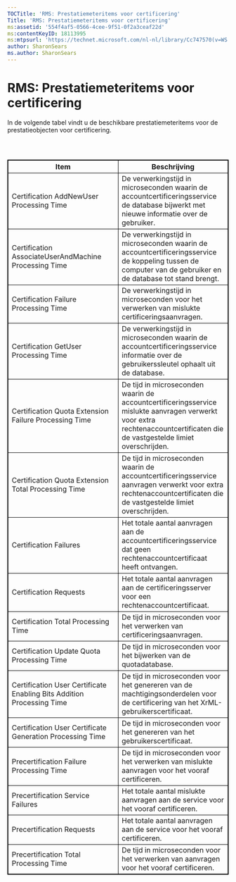 ```yaml
---
TOCTitle: 'RMS: Prestatiemeteritems voor certificering'
Title: 'RMS: Prestatiemeteritems voor certificering'
ms:assetid: '554f4af5-0566-4cee-9f51-0f2a3ceaf22d'
ms:contentKeyID: 18113995
ms:mtpsurl: 'https://technet.microsoft.com/nl-nl/library/Cc747570(v=WS.10)'
author: SharonSears
ms.author: SharonSears
---
```


RMS: Prestatiemeteritems voor certificering
===========================================

In de volgende tabel vindt u de beschikbare prestatiemeteritems voor de prestatieobjecten voor certificering.

###  

 
<table style="border:1px solid black;">
<colgroup>
<col width="50%" />
<col width="50%" />
</colgroup>
<thead>
<tr class="header">
<th style="border:1px solid black;" >Item</th>
<th style="border:1px solid black;" >Beschrijving</th>
</tr>
</thead>
<tbody>
<tr class="odd">
<td style="border:1px solid black;">Certification AddNewUser Processing Time</td>
<td style="border:1px solid black;">De verwerkingstijd in microseconden waarin de accountcertificeringsservice de database bijwerkt met nieuwe informatie over de gebruiker.</td>
</tr>
<tr class="even">
<td style="border:1px solid black;">Certification AssociateUserAndMachine Processing Time</td>
<td style="border:1px solid black;">De verwerkingstijd in microseconden waarin de accountcertificeringsservice de koppeling tussen de computer van de gebruiker en de database tot stand brengt.</td>
</tr>
<tr class="odd">
<td style="border:1px solid black;">Certification Failure Processing Time</td>
<td style="border:1px solid black;">De verwerkingstijd in microseconden voor het verwerken van mislukte certificeringsaanvragen.</td>
</tr>
<tr class="even">
<td style="border:1px solid black;">Certification GetUser Processing Time</td>
<td style="border:1px solid black;">De verwerkingstijd in microseconden waarin de accountcertificeringsservice informatie over de gebruikerssleutel ophaalt uit de database.</td>
</tr>
<tr class="odd">
<td style="border:1px solid black;">Certification Quota Extension Failure Processing Time</td>
<td style="border:1px solid black;">De tijd in microseconden waarin de accountcertificeringsservice mislukte aanvragen verwerkt voor extra rechtenaccountcertificaten die de vastgestelde limiet overschrijden.</td>
</tr>
<tr class="even">
<td style="border:1px solid black;">Certification Quota Extension Total Processing Time</td>
<td style="border:1px solid black;">De tijd in microseconden waarin de accountcertificeringsservice aanvragen verwerkt voor extra rechtenaccountcertificaten die de vastgestelde limiet overschrijden.</td>
</tr>
<tr class="odd">
<td style="border:1px solid black;">Certification Failures</td>
<td style="border:1px solid black;">Het totale aantal aanvragen aan de accountcertificeringsservice dat geen rechtenaccountcertificaat heeft ontvangen.</td>
</tr>
<tr class="even">
<td style="border:1px solid black;">Certification Requests</td>
<td style="border:1px solid black;">Het totale aantal aanvragen aan de certificeringsserver voor een rechtenaccountcertificaat.</td>
</tr>
<tr class="odd">
<td style="border:1px solid black;">Certification Total Processing Time</td>
<td style="border:1px solid black;">De tijd in microseconden voor het verwerken van certificeringsaanvragen.</td>
</tr>
<tr class="even">
<td style="border:1px solid black;">Certification Update Quota Processing Time</td>
<td style="border:1px solid black;">De tijd in microseconden voor het bijwerken van de quotadatabase.</td>
</tr>
<tr class="odd">
<td style="border:1px solid black;">Certification User Certificate Enabling Bits Addition Processing Time</td>
<td style="border:1px solid black;">De tijd in microseconden voor het genereren van de machtigingsonderdelen voor de certificering van het XrML-gebruikerscertificaat.</td>
</tr>
<tr class="even">
<td style="border:1px solid black;">Certification User Certificate Generation Processing Time</td>
<td style="border:1px solid black;">De tijd in microseconden voor het genereren van het gebruikerscertificaat.</td>
</tr>
<tr class="odd">
<td style="border:1px solid black;">Precertification Failure Processing Time</td>
<td style="border:1px solid black;">De tijd in microseconden voor het verwerken van mislukte aanvragen voor het vooraf certificeren.</td>
</tr>
<tr class="even">
<td style="border:1px solid black;">Precertification Service Failures</td>
<td style="border:1px solid black;">Het totale aantal mislukte aanvragen aan de service voor het vooraf certificeren.</td>
</tr>
<tr class="odd">
<td style="border:1px solid black;">Precertification Requests</td>
<td style="border:1px solid black;">Het totale aantal aanvragen aan de service voor het vooraf certificeren.</td>
</tr>
<tr class="even">
<td style="border:1px solid black;">Precertification Total Processing Time</td>
<td style="border:1px solid black;">De tijd in microseconden voor het verwerken van aanvragen voor het vooraf certificeren.</td>
</tr>
</tbody>
</table>
